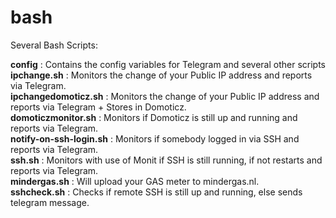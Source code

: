 # bash
Several Bash Scripts:<br/>

**config** : Contains the config variables for Telegram and several other scripts<br/>
**ipchange.sh** : Monitors the change of your Public IP address and reports via Telegram.<br/>
**ipchangedomoticz.sh** : Monitors the change of your Public IP address and reports via Telegram + Stores in Domoticz.<br/>
**domoticzmonitor.sh** : Monitors if Domoticz is still up and running and reports via Telegram.<br/>
**notify-on-ssh-login.sh** : Monitors if somebody logged in via SSH and reports via Telegram.<br/>
**ssh.sh** : Monitors with use of Monit if SSH is still running, if not restarts and reports via Telegram.<br/>
**mindergas.sh** : Will upload your GAS meter to mindergas.nl.<br/>
**sshcheck.sh** : Checks if remote SSH is still up and running, else sends telegram message.<br/>
